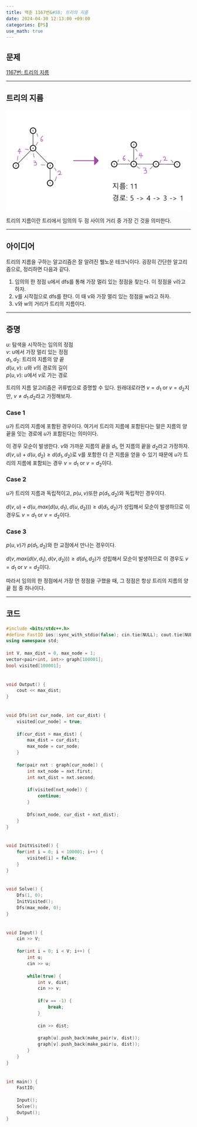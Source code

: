 ```yaml
---
title: 백준 1167번&#58; 트리의 지름
date: 2024-04-30 12:13:00 +09:00
categories: [PS]
use_math: true
---
```


## **문제**
[1167번: 트리의 지름](https://www.acmicpc.net/problem/1167)

---

## **트리의 지름**
![](/assets/img/ps/1167/diameter.png)

트리의 지름이란 트리에서 임의의 두 점 사이의 거리 중 가장 긴 것을 의미한다.

---

## **아이디어**
트리의 지름을 구하는 알고리즘은 잘 알려진 웰노운 테크닉이다. 굉장히 간단한 알고리즘으로, 정리하면 다음과 같다.

>
1. 임의의 한 정점 u에서 dfs를 통해 가장 멀리 있는 정점을 찾는다. 이 정점을 v라고 하자.
2. v를 시작점으로 dfs를 한다. 이 때 v와 가장 멀리 있는 정점을 w라고 하자.
3. v와 w의 거리가 트리의 지름이다.
>

---

## **증명**
$u$: 탐색을 시작하는 임의의 정점
<br>
$v$: u에서 가장 멀리 있는 정점
<br>
$d_1, d_2$: 트리의 지름의 양 끝
<br>
$d(u, v)$: $u$와 $v$의 경로의 길이
<br>
$p(u, v)$: $u$에서 $v$로 가는 경로

트리의 지름 알고리즘은 귀류법으로 증명할 수 있다. 원래대로라면 $v = d_1$ or $v = d_2$지만, $v \neq d_1. d_2$라고 가정해보자.

### **Case 1**
$u$가 트리의 지름에 포함된 경우이다. 여기서 트리의 지름에 포함된다는 말은 지름의 양 끝을 잇는 경로에 $u$가 포함된다는 의미이다.

이 경우 모순이 발생한다. $v$와 가까운 지름의 끝을 $d_1$, 먼 지름의 끝을 $d_2$라고 가정하자. $d(v, u) + d(u, d_2) \geq d(d_1, d_2)$로 v를 포함한 더 큰 지름을 얻을 수 있기 때문에 $u$가 트리의 지름에 포함되는 경우 $v = d_1$ or $v = d_2$이다.

### **Case 2**
$u$가 트리의 지름과 독립적이고, $p(u, v)$또한 $p(d_1, d_2)$와 독립적인 경우이다. 

$d(v, u) + d(u, max(d(u, d_1), d(u, d_2))) \geq d(d_1, d_2)$가 성립해서 모순이 발생하므로 이 경우도 $v = d_1$ or $v = d_2$이다.

### **Case 3**
$p(u, v)$가 $p(d_1, d_2)$와 한 교점에서 만나는 경우이다.

$d(v, max(d(v, d_1), d(v, d_2))) \geq d(d_1, d_2)$가 성립해서 모순이 발생하므로 이 경우도 $v = d_1$ or $v = d_2$이다.


따라서 임의의 한 정점에서 가장 먼 정점을 구했을 때, 그 정점은 항상 트리의 지름의 양 끝 점 중 하나이다.

---

## **코드**
```cpp
#include <bits/stdc++.h>
#define FastIO ios::sync_with_stdio(false); cin.tie(NULL); cout.tie(NULL);
using namespace std;

int V, max_dist = 0, max_node = 1;
vector<pair<int, int>> graph[100001];
bool visited[100001];


void Output() {
    cout << max_dist;
}


void Dfs(int cur_node, int cur_dist) {
    visited[cur_node] = true;

    if(cur_dist > max_dist) {
        max_dist = cur_dist;
        max_node = cur_node;
    }

    for(pair nxt : graph[cur_node]) {
        int nxt_node = nxt.first;
        int nxt_dist = nxt.second;

        if(visited[nxt_node]) {
            continue;
        }

        Dfs(nxt_node, cur_dist + nxt_dist);
    }
}


void InitVisited() {
    for(int i = 0; i < 100001; i++) {
        visited[i] = false;
    }
}


void Solve() {
    Dfs(1, 0);
    InitVisited();
    Dfs(max_node, 0);
}


void Input() {
    cin >> V;

    for(int i = 0; i < V; i++) {
        int u;
        cin >> u;

        while(true) {
            int v, dist;
            cin >> v;

            if(v == -1) {
                break;
            }

            cin >> dist;

            graph[u].push_back(make_pair(v, dist));
            graph[v].push_back(make_pair(u, dist));
        }
    }
}


int main() {
    FastIO;

    Input();
    Solve();
    Output();
}
```